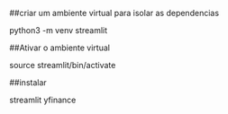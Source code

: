 ##criar um ambiente virtual para isolar as dependencias

python3 -m venv streamlit

##Ativar o ambiente virtual

source streamlit/bin/activate

##instalar 

streamlit
yfinance